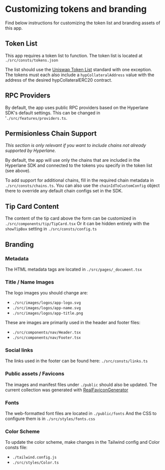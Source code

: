 # Customizing tokens and branding

Find below instructions for customizing the token list and branding assets of this app.

## Token List

This app requires a token list to function. The token list is located at `./src/consts/tokens.json`

The list should use the [Uniswap Token List](https://tokenlists.org) standard with one exception. The tokens must each also include a `hypCollateralAddress` value with the address of the desired hypCollateralERC20 contract.

## RPC Providers

By default, the app uses public RPC providers based on the Hyperlane SDK's default settings.
This can be changed in '`./src/features/providers.ts`.

## Permisionless Chain Support

_This section is only relevant if you want to include chains not already supported by Hyperlane._

By default, the app will use only the chains that are included in the Hyperlane SDK and connected to the tokens you specify in the token list (see above).

To add support for additional chains, fill in the required chain metadata in `./src/consts/chains.ts`. You can also use the `chainIdToCustomConfig` object there to override any default chain configs set in the SDK.

## Tip Card Content

The content of the tip card above the form can be customized in `./src/components/tip/TipCard.tsx`
Or it can be hidden entirely with the `showTipBox` setting in `./src/consts/config.ts`

## Branding

### Metadata

The HTML metadata tags are located in `./src/pages/_document.tsx`

### Title / Name Images

The logo images you should change are:

- `./src/images/logos/app-logo.svg`
- `./src/images/logos/app-name.svg`
- `./src/images/logos/app-title.png`

These are images are primarily used in the header and footer files:

- `./src/components/nav/Header.tsx`
- `./src/components/nav/Footer.tsx`

### Social links

The links used in the footer can be found here: `./src/consts/links.ts`

### Public assets / Favicons

The images and manifest files under `./public` should also be updated.
The current collection was generated with [RealFaviconGenerator](https://realfavicongenerator.net)

### Fonts

The web-formatted font files are located in `./public/fonts`
And the CSS to configure them is in `./src/styles/fonts.css`

### Color Scheme

To update the color scheme, make changes in the Tailwind config and Color consts file:

- `./tailwind.config.js`
- `./src/styles/Color.ts`
